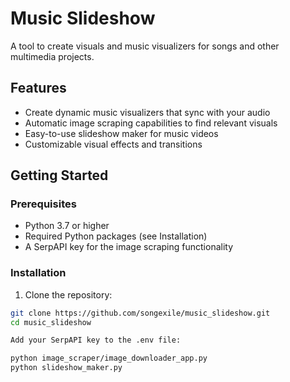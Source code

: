 # Music Slideshow

A tool to create visuals and music visualizers for songs and other multimedia projects.

## Features

- Create dynamic music visualizers that sync with your audio
- Automatic image scraping capabilities to find relevant visuals
- Easy-to-use slideshow maker for music videos
- Customizable visual effects and transitions

## Getting Started

### Prerequisites

- Python 3.7 or higher
- Required Python packages (see Installation)
- A SerpAPI key for the image scraping functionality

### Installation

1. Clone the repository:
```bash
git clone https://github.com/songexile/music_slideshow.git
cd music_slideshow

Add your SerpAPI key to the .env file:

python image_scraper/image_downloader_app.py
python slideshow_maker.py
